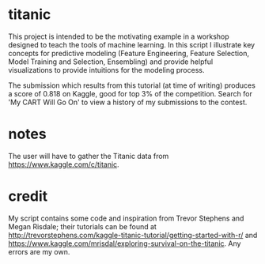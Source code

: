 # titanic
This project is intended to be the motivating example in a workshop designed to teach the tools of machine learning. In this script I illustrate key concepts for predictive modeling (Feature Engineering, Feature Selection, Model Training and Selection, Ensembling) and provide helpful visualizations to provide intuitions for the modeling process.

The submission which results from this tutorial (at time of writing) produces a score of 0.818 on Kaggle, good for top 3% of the competition. Search for 'My CART Will Go On' to view a history of my submissions to the contest. 

# notes
The user will have to gather the Titanic data from https://www.kaggle.com/c/titanic.

# credit
My script contains some code and inspiration from Trevor Stephens and Megan Risdale; their tutorials can be found at http://trevorstephens.com/kaggle-titanic-tutorial/getting-started-with-r/ and https://www.kaggle.com/mrisdal/exploring-survival-on-the-titanic. Any errors are my own. 
